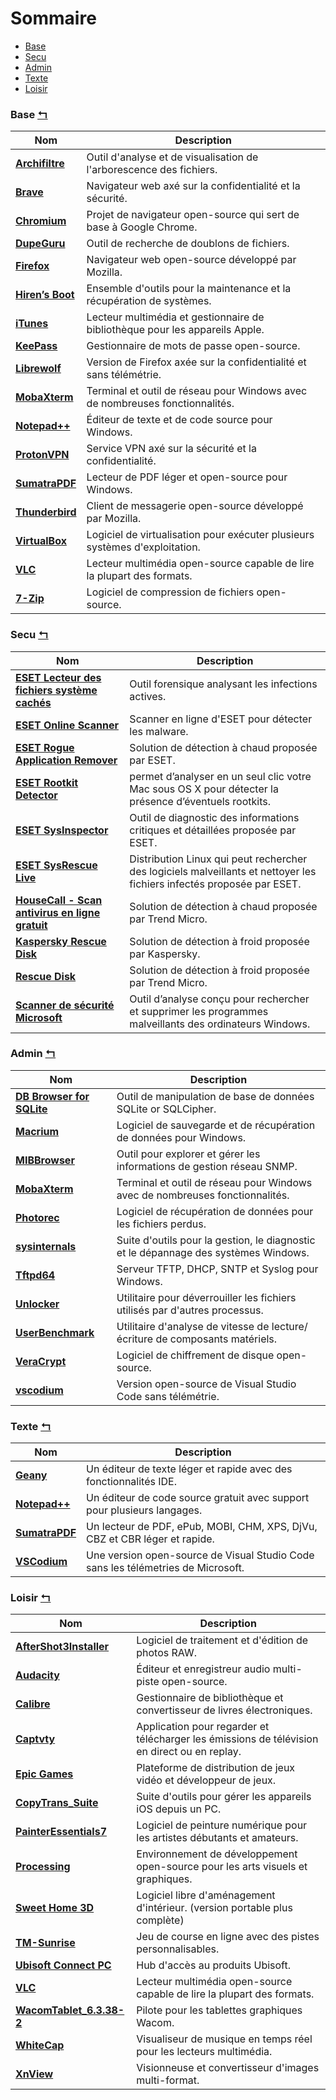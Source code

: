 # Sommaire
- [Base](#base-)
- [Secu](#secu-)
- [Admin](#admin-)
- [Texte](#texte-)
- [Loisir](#loisir-)

### Base [↰](#sommaire)
| Nom                                                                        | Description                                                                 |
|----------------------------------------------------------------------------|-----------------------------------------------------------------------------|
| [**Archifiltre**](https://archifiltre.fabrique.social.gouv.fr/)            | Outil d'analyse et de visualisation de l'arborescence des fichiers.         |
| [**Brave**](https://brave.com/fr/download/)                                | Navigateur web axé sur la confidentialité et la sécurité.                   |
| [**Chromium**](https://chromium.woolyss.com/)                              | Projet de navigateur open-source qui sert de base à Google Chrome.          |
| [**DupeGuru**](https://dupeguru.voltaicideas.net/)                         | Outil de recherche de doublons de fichiers.                                 |
| [**Firefox**](https://www.mozilla.org/fr/firefox/all/)                     | Navigateur web open-source développé par Mozilla.                           |
| [**Hiren’s Boot**](https://www.hirensbootcd.org/download/)                 | Ensemble d'outils pour la maintenance et la récupération de systèmes.       |
| [**iTunes**](https://www.apple.com/itunes/download/win64)                  | Lecteur multimédia et gestionnaire de bibliothèque pour les appareils Apple.|
| [**KeePass**](https://keepass.info/download.html)                          | Gestionnaire de mots de passe open-source.                                  |
| [**Librewolf**](https://librewolf.net/installation/)                       | Version de Firefox axée sur la confidentialité et sans télémétrie.          |
| [**MobaXterm**](https://mobaxterm.mobatek.net/download.html)               | Terminal et outil de réseau pour Windows avec de nombreuses fonctionnalités.|
| [**Notepad++**](https://notepad-plus-plus.org/downloads/)                  | Éditeur de texte et de code source pour Windows.                            |
| [**ProtonVPN**](https://protonvpn.com/download)                            | Service VPN axé sur la sécurité et la confidentialité.                      |
| [**SumatraPDF**](https://www.sumatrapdfreader.org/download-free-pdf-viewer)| Lecteur de PDF léger et open-source pour Windows.                           |
| [**Thunderbird**](https://www.thunderbird.net/fr/download/)                | Client de messagerie open-source développé par Mozilla.                     |
| [**VirtualBox**](https://www.virtualbox.org/wiki/Downloads)                | Logiciel de virtualisation pour exécuter plusieurs systèmes d'exploitation. |
| [**VLC**](https://www.videolan.org/vlc/index.fr.html)                      | Lecteur multimédia open-source capable de lire la plupart des formats.      |
| [**7-Zip**](https://www.7-zip.org/download.html)                           | Logiciel de compression de fichiers open-source.                            |

### Secu [↰](#sommaire)
| Nom                                                                                                                                                    | Description                                                                                              |
|--------------------------------------------------------------------------------------------------------------------------------------------------------|----------------------------------------------------------------------------------------------------------|
| [**ESET Lecteur des fichiers système cachés**](http://download.eset.com/special/ESETHfsReader.exe) | Outil forensique analysant les infections actives. |
| [**ESET Online Scanner**](https://www.eset.com/na/home/products/online-scanner/) | Scanner en ligne d'ESET pour détecter les malware. |
| [**ESET Rogue Application Remover**](https://support.eset.com/en/kb3035-how-do-i-use-the-eset-rogue-application-remover-erar) | Solution de détection à chaud proposée par ESET. |
| [**ESET Rootkit Detector**](https://www.eset.com/na/support/rootkit-detector/) | permet d’analyser en un seul clic votre Mac sous OS X pour détecter la présence d’éventuels rootkits. |
| [**ESET SysInspector**](https://www.eset.com/na/support/sysinspector/) | Outil de diagnostic des informations critiques et détaillées proposée par ESET. |
| [**ESET SysRescue Live**](https://www.eset.com/na/support/sysrescue/) | Distribution Linux qui peut rechercher des logiciels malveillants et nettoyer les fichiers infectés proposée par ESET. |
| [**HouseCall - Scan antivirus en ligne gratuit**](https://www.trendmicro.com/fr_fr/forHome/products/housecall.html) | Solution de détection à chaud proposée par Trend Micro. |
| [**Kaspersky Rescue Disk**](https://www.kaspersky.fr/downloads/free-rescue-disk) | Solution de détection à froid proposée par Kaspersky. |
| [**Rescue Disk**](https://www.trendmicro.com/fr_fr/forHome/products/free-tools/rescue-disk.html) | Solution de détection à froid proposée par Trend Micro. |
| [**Scanner de sécurité Microsoft**](https://learn.microsoft.com/fr-fr/microsoft-365/security/intelligence/safety-scanner-download?view=o365-worldwide) | Outil d’analyse conçu pour rechercher et supprimer les programmes malveillants des ordinateurs Windows. |

### Admin [↰](#sommaire)
| Nom                                                               | Description                                                                         |
|-------------------------------------------------------------------|-------------------------------------------------------------------------------------|
| [**DB Browser for SQLite**](https://sqlitebrowser.org/dl/)        | Outil de manipulation de base de données SQLite or SQLCipher.                       |
| [**Macrium**](https://www.macrium.com/reflectfree)                | Logiciel de sauvegarde et de récupération de données pour Windows.                  |
| [**MIBBrowser**](https://www.ireasoning.com/download.shtml)       | Outil pour explorer et gérer les informations de gestion réseau SNMP.               |
| [**MobaXterm**](https://mobaxterm.mobatek.net/download.html)      | Terminal et outil de réseau pour Windows avec de nombreuses fonctionnalités.        |
| [**Photorec**](https://www.cgsecurity.org/wiki/TestDisk_Download) | Logiciel de récupération de données pour les fichiers perdus.                       |
| [**sysinternals**](\\live.sysinternals.com\tools)                 | Suite d'outils pour la gestion, le diagnostic et le dépannage des systèmes Windows. |
| [**Tftpd64**](https://bitbucket.org/phjounin/tftpd64/downloads/)  | Serveur TFTP, DHCP, SNTP et Syslog pour Windows.                                    |
| [**Unlocker**](http://www.emptyloop.com/unlocker/)                | Utilitaire pour déverrouiller les fichiers utilisés par d'autres processus.         |
| [**UserBenchmark**](https://www.userbenchmark.com/)               | Utilitaire d'analyse de vitesse de lecture/écriture de composants matériels.        |
| [**VeraCrypt**](https://www.veracrypt.fr/en/Downloads.html)       | Logiciel de chiffrement de disque open-source.                                      |
| [**vscodium**](https://github.com/VSCodium/vscodium/releases)     | Version open-source de Visual Studio Code sans télémétrie.                          |

### Texte [↰](#sommaire)
| Nom                                                                         | Description                                                                      |
|-----------------------------------------------------------------------------|----------------------------------------------------------------------------------|
| [**Geany**](https://www.geany.org/download/releases/)                       | Un éditeur de texte léger et rapide avec des fonctionnalités IDE.                |
| [**Notepad++**](https://notepad-plus-plus.org/downloads/)                   | Un éditeur de code source gratuit avec support pour plusieurs langages.          |
| [**SumatraPDF**](https://www.sumatrapdfreader.org/download-free-pdf-viewer) | Un lecteur de PDF, ePub, MOBI, CHM, XPS, DjVu, CBZ et CBR léger et rapide.       |
| [**VSCodium**](https://github.com/VSCodium/vscodium/releases)               | Une version open-source de Visual Studio Code sans les télémetries de Microsoft. |

### Loisir [↰](#sommaire)
| Nom                                                                                     | Description                                                                                  |
|-----------------------------------------------------------------------------------------|----------------------------------------------------------------------------------------------|
| [**AfterShot3Installer**](https://www.aftershotpro.com/en/)                             | Logiciel de traitement et d'édition de photos RAW.                                           |
| [**Audacity**](https://www.audacityteam.org/download/windows/)                          | Éditeur et enregistreur audio multi-piste open-source.                                       |
| [**Calibre**](https://calibre-ebook.com/fr/download_windows)                            | Gestionnaire de bibliothèque et convertisseur de livres électroniques.                       |
| [**Captvty**](https://captvty.fr/)                                                      | Application pour regarder et télécharger les émissions de télévision en direct ou en replay. |
| [**Epic Games**](https://store.epicgames.com/fr/download)                               | Plateforme de distribution de jeux vidéo et développeur de jeux.                             |
| [**CopyTrans_Suite**](https://fr.copytrans.net/download/)                               | Suite d'outils pour gérer les appareils iOS depuis un PC.                                    |
| [**PainterEssentials7**](https://www.painterartist.com/en/product/painter-essentials/)  | Logiciel de peinture numérique pour les artistes débutants et amateurs.                      |
| [**Processing**](https://processing.org/download/)                                      | Environnement de développement open-source pour les arts visuels et graphiques.              |
| [**Sweet Home 3D**](https://sweethome3d.com/fr/download.jsp)                            | Logiciel libre d'aménagement d'intérieur. (version portable plus complète)                   |
| [**TM-Sunrise**](https://archive.org/details/TMSunrise)                                 | Jeu de course en ligne avec des pistes personnalisables.                                     |
| [**Ubisoft Connect PC**](https://ubi.li/4vxt9)                                          | Hub d'accès au produits Ubisoft.                                                             |
| [**VLC**](https://www.videolan.org/vlc/download-windows.html)                           | Lecteur multimédia open-source capable de lire la plupart des formats.                       |
| [**WacomTablet_6.3.38-2**](https://www.wacom.com/fr-fr/support/product-support/drivers) | Pilote pour les tablettes graphiques Wacom.                                                  |
| [**WhiteCap**](https://www.soundspectrum.com/whitecap/)                                 | Visualiseur de musique en temps réel pour les lecteurs multimédia.                           |
| [**XnView**](https://www.xnview.com/fr/xnview/)                                         | Visionneuse et convertisseur d'images multi-format.                                          |
